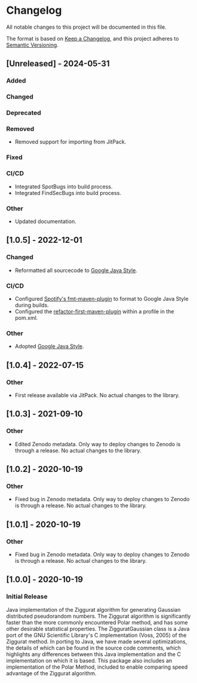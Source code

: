 # Changelog
All notable changes to this project will be documented in this file.

The format is based on [Keep a Changelog](https://keepachangelog.com/en/1.0.0/),
and this project adheres to [Semantic Versioning](https://semver.org/spec/v2.0.0.html).

## [Unreleased] - 2024-05-31

### Added

### Changed

### Deprecated

### Removed
* Removed support for importing from JitPack.

### Fixed

### CI/CD
* Integrated SpotBugs into build process.
* Integrated FindSecBugs into build process.

### Other
* Updated documentation.


## [1.0.5] - 2022-12-01

### Changed
* Reformatted all sourcecode to [Google Java Style](https://google.github.io/styleguide/javaguide.html).

### CI/CD
* Configured [Spotify's fmt-maven-plugin](https://github.com/spotify/fmt-maven-plugin) to format to Google Java Style during builds.
* Configured the [refactor-first-maven-plugin](https://github.com/jimbethancourt/RefactorFirst) within a profile in the pom.xml.

### Other
* Adopted [Google Java Style](https://google.github.io/styleguide/javaguide.html).


## [1.0.4] - 2022-07-15

### Other
* First release available via JitPack. No actual changes to the library.


## [1.0.3] - 2021-09-10

### Other
* Edited Zenodo metadata. Only way to deploy changes to Zenodo is through a release. No actual changes to the library.


## [1.0.2] - 2020-10-19

### Other
* Fixed bug in Zenodo metadata. Only way to deploy changes to Zenodo is through a release. No actual changes to the library.


## [1.0.1] - 2020-10-19

### Other
* Fixed bug in Zenodo metadata. Only way to deploy changes to Zenodo is through a release. No actual changes to the library.


## [1.0.0] - 2020-10-19

### Initial Release

Java implementation of the Ziggurat algorithm for generating Gaussian distributed 
pseudorandom numbers. The Ziggurat algorithm is significantly faster than the more 
commonly encountered Polar method, and has some other desirable statistical 
properties. The ZigguratGaussian class is a Java port of the GNU Scientific Library's 
C implementation (Voss, 2005) of the Ziggurat method. In porting to Java, we have 
made several optimizations, the details of which can be found in the source code 
comments, which highlights any differences between this Java implementation and the 
C implementation on which it is based. This package also includes an implementation 
of the Polar Method, included to enable comparing speed advantage of the Ziggurat 
algorithm.